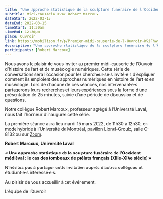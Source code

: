```yaml
---
title: "Une approche statistique de la sculpture funéraire de l’Occident médiéval : le cas des tombeaux de prélats français (XIIIe-XIVe siècle)"
subtitle: Midi-causerie avec Robert Marcoux
dateStart: 2022-03-15 
dateEnd: 2022-03-15
timeStart: 11:30am
timeEnd: 12:30pm
place: Ouvroir
link: https://mobilizon.fr/p/Premier-midi-causerie-de-l-Ouvroir-WSiFhwyBuxfcH7ZBUSx2D3
description: "Une approche statistique de la sculpture funéraire de l’Occident médiéval : le cas des tombeaux de prélats français (XIIIe-XIVe siècle)"
participants: [Robert Marcoux]
---
```


Nous avons le plaisir de vous inviter au premier midi-causerie de l’Ouvroir d’histoire de l’art et de muséologie numériques. Cette série de conversations sera l’occasion pour les chercheur·se·s invité·e·s d’expliquer comment ils emploient des approches numériques en histoire de l’art et en muséologie. Lors de chacune de ces séances, nos intervenant·e·s partagerons leurs recherches et leurs expériences sous la forme d’une présentation de 25 minutes, suivie d’une période de discussion et de questions.

Notre collègue Robert Marcoux, professeur agrégé à l’Université Laval, nous fait l’honneur d’inaugurer cette série.

La première séance aura lieu mardi 15 mars 2022, de 11h30 à 12h30, en mode hybride à l’Université de Montréal, pavillon Lionel-Groulx, salle C-8132 ou sur [Zoom](https://umontreal.zoom.us/j/82480661654?pwd=cUlzb09hZ3lkd2UvcmpPbTdmQkZBQT09).

**Robert Marcoux, Université Laval**

**« Une approche statistique de la sculpture funéraire de l’Occident médiéval : le cas des tombeaux de prélats français (XIIIe-XIVe siècle) »**

N’hésitez pas à partager cette invitation auprès d’autres collègues et étudiant·e·s intéressé·e·s.

Au plaisir de vous accueillir à cet événement,

L’équipe de l’Ouvroir